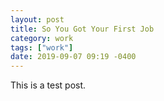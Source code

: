 ```yaml
---
layout: post
title: So You Got Your First Job
category: work
tags: ["work"]
date: 2019-09-07 09:19 -0400
---
```

This is a test post.